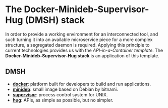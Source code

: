 # The Docker-Minideb-Supervisor-Hug (DMSH) stack

In order to provide a working environment for an interconnected tool, and such turning it into an available microservice piece for a more complex structure, a segregated daemon is required. Applying this principle to current technologies provides us with the _API-in-a-Container template_. The **Docker-Minideb-Supervisor-Hug stack** is an application of this template.

## DMSH
- [**docker**](https://github.com/docker): platform built for developers to build and run applications.
- [**minideb**](https://github.com/bitnami/minideb): small image based on Debian by bitnami.
- [**supervisor**](https://github.com/Supervisor/supervisor): process control system for UNIX.
- [**hug**](https://github.com/timothycrosley/hug): APIs, as simple as possible, but no simpler.
